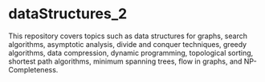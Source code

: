 # dataStructures_2
This repository covers topics such as data structures for graphs, search algorithms, asymptotic analysis, divide and conquer techniques, greedy algorithms, data compression, dynamic programming, topological sorting, shortest path algorithms, minimum spanning trees, flow in graphs, and NP-Completeness.
